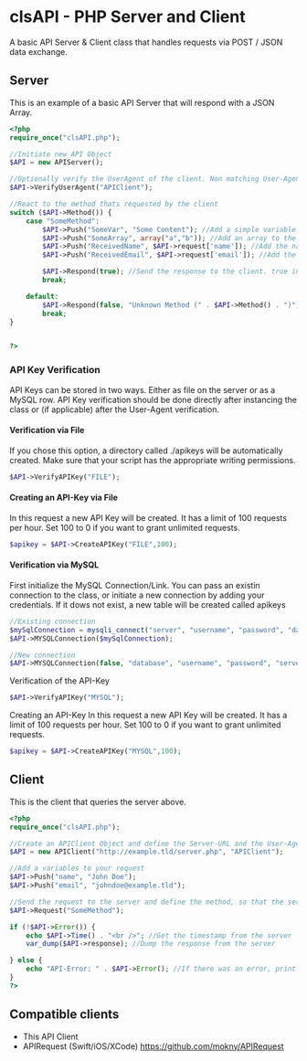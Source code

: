 # clsAPI - PHP Server and Client
A basic API Server & Client class that handles requests via POST / JSON data exchange.

## Server
This is an example of a basic API Server that will respond with a JSON Array.
```php
<?php
require_once("clsAPI.php");

//Initiate new API Object
$API = new APIServer();

//Optionally verify the UserAgent of the client. Non matching User-Agent will get 403 Forbidden
$API->VerifyUserAgent("APIClient");

//React to the method thats requested by the client
switch ($API->Method()) {
	case "SomeMethod":
		$API->Push("SomeVar", "Some Content"); //Add a simple variable to the response
		$API->Push("SomeArray", array("a","b")); //Add an array to the response
		$API->Push("ReceivedName", $API->request['name']); //Add the name from the request to the response (see client example)
		$API->Push("ReceivedEmail", $API->request['email']); //Add the email from the request to the response (see client example)

		$API->Respond(true); //Send the response to the client. true indicates that the request was successful.
		break;

	default:
		$API->Respond(false, "Unknown Method (" . $API->Method() . ")"); //If no method matches, add false and define an error message.
		break;
}


?>
```
### API Key Verification
API Keys can be stored in two ways. Either as file on the server or as a MySQL row. API Key verification should be done directly after instancing the class or (if applicable) after the User-Agent verification.

#### Verification via File
If you chose this option, a directory called ./apikeys will be automatically created. Make sure that your script has the appropriate writing permissions.
```php
$API->VerifyAPIKey("FILE");
```
#### Creating an API-Key via File
In this request a new API Key will be created. It has a limit of 100 requests per hour. Set 100 to 0 if you want to grant unlimited requests.
```php
$apikey = $API->CreateAPIKey("FILE",100);
```
#### Verification via MySQL
First initialize the MySQL Connection/Link. You can pass an existin connection to the class, or initiate a new connection by adding your credentials. If it dows not exist, a new table will be created called apikeys
```php
//Existing connection
$mySqlConnection = mysqli_connect("server", "username", "password", "database");
$API->MYSQLConnection($mySqlConnection);

//New connection
$API->MYSQLConnection(false, "database", "username", "password", "server");
```
Verification of the API-Key
```php
$API->VerifyAPIKey("MYSQL");
```
Creating an API-Key
In this request a new API Key will be created. It has a limit of 100 requests per hour. Set 100 to 0 if you want to grant unlimited requests.
```php
$apikey = $API->CreateAPIKey("MYSQL",100);
```


## Client
This is the client that queries the server above. 
```php
<?php
require_once("clsAPI.php");

//Create an APIClient Object and define the Server-URL and the User-Agent.
$API = new APIClient("http://example.tld/server.php", "APIClient");

//Add a variables to your request
$API->Push("name", "John Doe");
$API->Push("email", "johndoe@example.tld");

//Send the request to the server and define the method, so that the server knows what to do with your data
$API->Request("SomeMethod");

if (!$API->Error()) {
    echo $API->Time() . "<br />"; //Get the timestamp from the server
    var_dump($API->response); //Dump the response from the server

} else {
    echo "API-Error: " . $API->Error(); //If there was an error, print the error message
}
?>
```
## Compatible clients
* This API Client
* APIRequest (Swift/iOS/XCode) https://github.com/mokny/APIRequest
